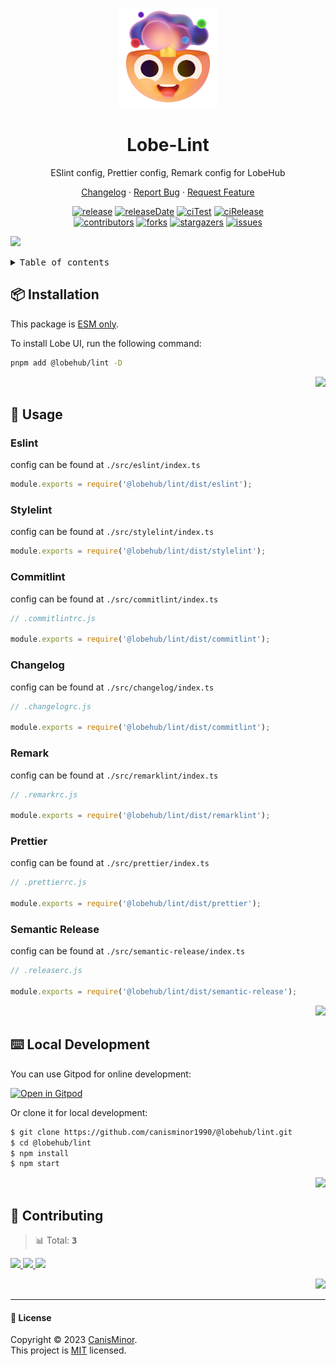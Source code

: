 <a name="readme-top"></a>

<div align="center">

<img width="160" src="https://raw.githubusercontent.com/lobehub/.github/main/profile/Logo.webp">

<h1>Lobe-Lint</h1>

ESlint config, Prettier config, Remark config for LobeHub

[Changelog](./CHANGELOG.md) · [Report Bug][issues-url] · [Request Feature][issues-url]

<!-- SHIELD GROUP -->

[![release][release-shield]][release-url]
[![releaseDate][release-date-shield]][release-date-url]
[![ciTest][ci-test-shield]][ci-test-url]
[![ciRelease][ci-release-shield]][ci-release-url] <br/>
[![contributors][contributors-shield]][contributors-url]
[![forks][forks-shield]][forks-url]
[![stargazers][stargazers-shield]][stargazers-url]
[![issues][issues-shield]][issues-url]

</div>

![](https://raw.githubusercontent.com/andreasbm/readme/master/assets/lines/rainbow.png)

<details>
<summary><kbd>Table of contents</kbd></summary>

#### TOC

- [📦 Installation](#-installation)

- [🤯 Usage](#-usage)

  - [Eslint](#eslint)
  - [Stylelint](#stylelint)
  - [Commitlint](#commitlint)
  - [Changelog](#changelog)
  - [Remark](#remark)
  - [Prettier](#prettier)
  - [Semantic Release](#semantic-release)

- [⌨️ Local Development](#️-local-development)

- [🤝 Contributing](#-contributing)

####

</details>

## 📦 Installation

This package is [ESM only](https://gist.github.com/sindresorhus/a39789f98801d908bbc7ff3ecc99d99c).

To install Lobe UI, run the following command:

```bash
pnpm add @lobehub/lint -D
```

<div align="right">

[![][back-to-top]](#readme-top)

</div>

## 🤯 Usage

### Eslint

config can be found at `./src/eslint/index.ts`

```js
module.exports = require('@lobehub/lint/dist/eslint');
```

### Stylelint

config can be found at `./src/stylelint/index.ts`

```js
module.exports = require('@lobehub/lint/dist/stylelint');
```

### Commitlint

config can be found at `./src/commitlint/index.ts`

```js
// .commitlintrc.js

module.exports = require('@lobehub/lint/dist/commitlint');
```

### Changelog

config can be found at `./src/changelog/index.ts`

```js
// .changelogrc.js

module.exports = require('@lobehub/lint/dist/commitlint');
```

### Remark

config can be found at `./src/remarklint/index.ts`

```js
// .remarkrc.js

module.exports = require('@lobehub/lint/dist/remarklint');
```

### Prettier

config can be found at `./src/prettier/index.ts`

```js
// .prettierrc.js

module.exports = require('@lobehub/lint/dist/prettier');
```

### Semantic Release

config can be found at `./src/semantic-release/index.ts`

```js
// .releaserc.js

module.exports = require('@lobehub/lint/dist/semantic-release');
```

<div align="right">

[![][back-to-top]](#readme-top)

</div>

## ⌨️ Local Development

You can use Gitpod for online development:

[![Open in Gitpod](https://gitpod.io/button/open-in-gitpod.svg)][gitpod-url]

Or clone it for local development:

```bash
$ git clone https://github.com/canisminor1990/@lobehub/lint.git
$ cd @lobehub/lint
$ npm install
$ npm start
```

<div align="right">

[![][back-to-top]](#readme-top)

</div>

## 🤝 Contributing

<!-- CONTRIBUTION GROUP -->

> 📊 Total: <kbd>**3**</kbd>

<a href="https://github.com/canisminor1990" title="canisminor1990">
  <img src="https://avatars.githubusercontent.com/u/17870709?v=4" width="50" />
</a>
<a href="https://github.com/actions-user" title="actions-user">
  <img src="https://avatars.githubusercontent.com/u/65916846?v=4" width="50" />
</a>
<a href="https://github.com/apps/dependabot" title="dependabot[bot]">
  <img src="https://avatars.githubusercontent.com/in/29110?v=4" width="50" />
</a>

<!-- CONTRIBUTION END -->

<div align="right">

[![][back-to-top]](#readme-top)

</div>

---

#### 📝 License

Copyright © 2023 [CanisMinor][profile-url]. <br />
This project is [MIT](./LICENSE) licensed.

<!-- LINK GROUP -->

[profile-url]: https://github.com/canisminor1990
[gitpod-url]: https://gitpod.io/#https://github.com/canisminor1990/@lobehub/lint

<!-- SHIELD LINK GROUP -->

[back-to-top]: https://img.shields.io/badge/-BACK_TO_TOP-151515?style=flat-square

<!-- release -->

[release-shield]: https://img.shields.io/npm/v/@lobehub/lint?label=%F0%9F%A4%AF%20NPM
[release-url]: https://www.npmjs.com/package/@lobehub/lint

<!-- releaseDate -->

[release-date-shield]: https://img.shields.io/github/release-date/canisminor1990/@lobehub/lint?style=flat
[release-date-url]: https://github.com/canisminor1990/@lobehub/lint/releases

<!-- ciTest -->

[ci-test-shield]: https://github.com/canisminor1990/@lobehub/lint/workflows/Test%20CI/badge.svg
[ci-test-url]: https://github.com/canisminor1990/@lobehub/lint/actions/workflows/test.yml

<!-- ciRelease -->

[ci-release-shield]: https://github.com/canisminor1990/@lobehub/lint/workflows/Build%20and%20Release/badge.svg
[ci-release-url]: https://github.com/canisminor1990/@lobehub/lint/actions/workflows/release.yml

<!-- contributors -->

[contributors-shield]: https://img.shields.io/github/contributors/canisminor1990/@lobehub/lint.svg?style=flat
[contributors-url]: https://github.com/canisminor1990/@lobehub/lint/graphs/contributors

<!-- forks -->

[forks-shield]: https://img.shields.io/github/forks/canisminor1990/@lobehub/lint.svg?style=flat
[forks-url]: https://github.com/canisminor1990/@lobehub/lint/network/members

<!-- stargazers -->

[stargazers-shield]: https://img.shields.io/github/stars/canisminor1990/@lobehub/lint.svg?style=flat
[stargazers-url]: https://github.com/canisminor1990/@lobehub/lint/stargazers

<!-- issues -->

[issues-shield]: https://img.shields.io/github/issues/canisminor1990/@lobehub/lint.svg?style=flat
[issues-url]: https://github.com/canisminor1990/@lobehub/lint/issues/new/choose
